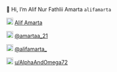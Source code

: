 👋 Hi, I’m Alif Nur Fathlii Amarta ```alifamarta```

<img src="https://user-images.githubusercontent.com/115516820/197199448-6efa4c9b-9551-4f69-b9f7-7ff4a57943c8.png" width="18" />  [Alif Amarta](https://facebook.com/CaptainSlow21)

<img src="https://user-images.githubusercontent.com/115516820/197200923-2a87158b-26dc-4ede-a273-0dc4425a5154.png" width="18" />  [@amartaa_21](https://instagram.com/amartaa_21)

<img src="https://user-images.githubusercontent.com/115516820/197201557-8354bde4-4635-4cbf-947a-dd2f863a6049.png" width="18" />  [@alifamarta_](https://twitter.com/alifamarta_) 

<img src="https://user-images.githubusercontent.com/115516820/197353018-cc453f2f-547e-400d-af00-8e41dd882552.png" width="18" />  [u/AlphaAndOmega72](https://www.reddit.com/user/AlphaAndOmega72)
